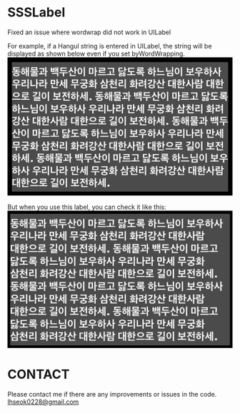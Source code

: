 # SSSLabel
Fixed an issue where wordwrap did not work in UILabel

For example, if a Hangul string is entered in UILabel, the string will be displayed as shown below even if you set byWordWrapping.
![asis](org.png)

But when you use  this label, you can check it like this:
![asis](sss.png)

# CONTACT
Please contact me if there are any improvements or issues in the code.
lhseok0228@gmail.com
